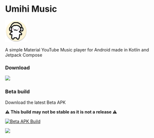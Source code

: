 # Umihi Music

<img src="https://raw.githubusercontent.com/ilianoKokoro/umihi-music/refs/heads/main/app/src/main/res/mipmap-xxxhdpi/ic_launcher_round.webp" height="72">

A simple Material YouTube Music player for Android made in Kotlin and Jetpack Compose

### Download

<a href="https://github.com/ilianoKokoro/umihi-music/releases/latest"><img src="https://i.postimg.cc/sxWv2J29/badge-github.png" height="80"></a>

### Beta build

Download the latest Beta APK

**⚠️ This build may not be stable as it is not a release ⚠️**

[![Beta APK Build](https://github.com/ilianoKokoro/umihi-music/actions/workflows/build-release.yaml/badge.svg)](https://github.com/ilianoKokoro/umihi-music/actions/workflows/build-release.yaml)

<a href="https://nightly.link/ilianoKokoro/umihi-music/workflows/build-release.yaml/main/release-build.zip?h=22cd009524d495173c1da7d2bf7b98161dc2f34a"><img src="https://i.postimg.cc/sxWv2J29/badge-github.png" height="80"></a>
